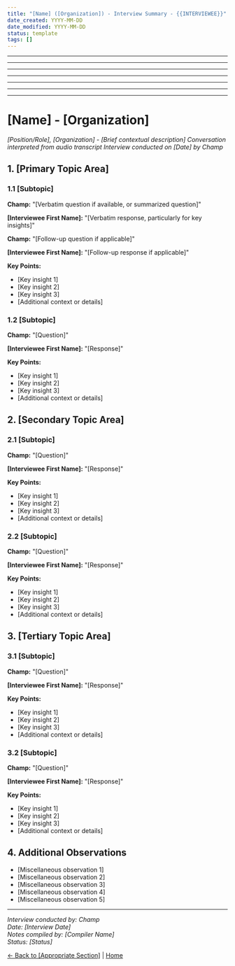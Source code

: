 ```yaml
---
title: "[Name] ([Organization]) - Interview Summary - {{INTERVIEWEE}}"
date_created: YYYY-MM-DD
date_modified: YYYY-MM-DD
status: template
tags: []
---
```


---

---

---

---

---

---

---

# [Name] - [Organization]

*[Position/Role], [Organization] - [Brief contextual description]*
*Conversation interpreted from audio transcript*
*Interview conducted on [Date] by Champ*

## 1. [Primary Topic Area]

### 1.1 [Subtopic]

**Champ:** "[Verbatim question if available, or summarized question]"

**[Interviewee First Name]:** "[Verbatim response, particularly for key insights]"

**Champ:** "[Follow-up question if applicable]"

**[Interviewee First Name]:** "[Follow-up response if applicable]"

**Key Points:**
- [Key insight 1]
- [Key insight 2]
- [Key insight 3]
- [Additional context or details]

### 1.2 [Subtopic]

**Champ:** "[Question]"

**[Interviewee First Name]:** "[Response]"

**Key Points:**
- [Key insight 1]
- [Key insight 2]
- [Key insight 3]
- [Additional context or details]

## 2. [Secondary Topic Area]

### 2.1 [Subtopic]

**Champ:** "[Question]"

**[Interviewee First Name]:** "[Response]"

**Key Points:**
- [Key insight 1]
- [Key insight 2]
- [Key insight 3]
- [Additional context or details]

### 2.2 [Subtopic]

**Champ:** "[Question]"

**[Interviewee First Name]:** "[Response]"

**Key Points:**
- [Key insight 1]
- [Key insight 2]
- [Key insight 3]
- [Additional context or details]

## 3. [Tertiary Topic Area]

### 3.1 [Subtopic]

**Champ:** "[Question]"

**[Interviewee First Name]:** "[Response]"

**Key Points:**
- [Key insight 1]
- [Key insight 2]
- [Key insight 3]
- [Additional context or details]

### 3.2 [Subtopic]

**Champ:** "[Question]"

**[Interviewee First Name]:** "[Response]"

**Key Points:**
- [Key insight 1]
- [Key insight 2]
- [Key insight 3]
- [Additional context or details]

## 4. Additional Observations

- [Miscellaneous observation 1]
- [Miscellaneous observation 2]
- [Miscellaneous observation 3]
- [Miscellaneous observation 4]
- [Miscellaneous observation 5]

---

*Interview conducted by: Champ*  
*Date: [Interview Date]*  
*Notes compiled by: [Compiler Name]*  
*Status: [Status]*

[← Back to [Appropriate Section]](../_index.md) | [Home](../../../_index.md)
